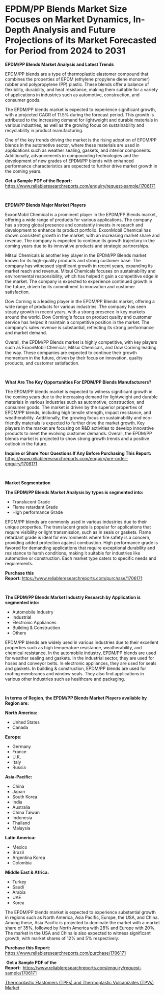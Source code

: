 <p><h1>EPDM/PP Blends Market Size Focuses on Market Dynamics, In-Depth Analysis and Future Projections of its Market Forecasted for Period from 2024 to 2031</h1></p><p><strong>EPDM/PP Blends Market Analysis and Latest Trends</strong></p>
<p><p>EPDM/PP blends are a type of thermoplastic elastomer compound that combines the properties of EPDM (ethylene propylene diene monomer) rubber and polypropylene (PP) plastic. These blends offer a balance of flexibility, durability, and heat resistance, making them suitable for a variety of applications in industries such as automotive, construction, and consumer goods.</p><p>The EPDM/PP blends market is expected to experience significant growth, with a projected CAGR of 11.5% during the forecast period. This growth is attributed to the increasing demand for lightweight and durable materials in various industries, as well as the growing focus on sustainability and recyclability in product manufacturing.</p><p>One of the key trends driving the market is the rising adoption of EPDM/PP blends in the automotive sector, where these materials are used in applications such as weather sealing, gaskets, and interior components. Additionally, advancements in compounding technologies and the development of new grades of EPDM/PP blends with enhanced performance characteristics are expected to further drive market growth in the coming years.</p></p>
<p><strong>Get a Sample PDF of the Report:&nbsp;</strong> <a href="https://www.reliableresearchreports.com/enquiry/request-sample/1706171">https://www.reliableresearchreports.com/enquiry/request-sample/1706171</a></p>
<p>&nbsp;</p>
<p><strong>EPDM/PP Blends Major Market Players</strong></p>
<p><p>ExxonMobil Chemical is a prominent player in the EPDM/PP Blends market, offering a wide range of products for various applications. The company has a strong global presence and constantly invests in research and development to enhance its product portfolio. ExxonMobil Chemical has shown consistent growth in the market, with an increasing market share and revenue. The company is expected to continue its growth trajectory in the coming years due to its innovative products and strategic partnerships.</p><p>Mitsui Chemicals is another key player in the EPDM/PP Blends market known for its high-quality products and strong customer base. The company has witnessed significant growth in recent years, expanding its market reach and revenue. Mitsui Chemicals focuses on sustainability and environmental responsibility, which has helped it gain a competitive edge in the market. The company is expected to experience continued growth in the future, driven by its commitment to innovation and customer satisfaction.</p><p>Dow Corning is a leading player in the EPDM/PP Blends market, offering a wide range of products for various industries. The company has seen steady growth in recent years, with a strong presence in key markets around the world. Dow Corning's focus on product quality and customer service has helped it maintain a competitive position in the market. The company's sales revenue is substantial, reflecting its strong performance and market demand.</p><p>Overall, the EPDM/PP Blends market is highly competitive, with key players such as ExxonMobil Chemical, Mitsui Chemicals, and Dow Corning leading the way. These companies are expected to continue their growth momentum in the future, driven by their focus on innovation, quality products, and customer satisfaction.</p></p>
<p>&nbsp;</p>
<p><strong>What Are The Key Opportunities For EPDM/PP Blends Manufacturers?</strong></p>
<p><p>The EPDM/PP blends market is expected to witness significant growth in the coming years due to the increasing demand for lightweight and durable materials in various industries such as automotive, construction, and consumer goods. The market is driven by the superior properties of EPDM/PP blends, including high tensile strength, impact resistance, and weatherability. Additionally, the growing focus on sustainability and eco-friendly materials is expected to further drive the market growth. Key players in the market are focusing on R&D activities to develop innovative products to meet the evolving customer demands. Overall, the EPDM/PP blends market is projected to show strong growth trends and a positive outlook in the future.</p></p>
<p><strong>Inquire or Share Your Questions If Any Before Purchasing This Report:</strong> <a href="https://www.reliableresearchreports.com/enquiry/pre-order-enquiry/1706171">https://www.reliableresearchreports.com/enquiry/pre-order-enquiry/1706171</a></p>
<p>&nbsp;</p>
<p><strong>Market Segmentation</strong></p>
<p><strong>The EPDM/PP Blends Market Analysis by types is segmented into:</strong></p>
<p><ul><li>Translucent Grade</li><li>Flame retardant Grade</li><li>High performance Grade</li></ul></p>
<p><p>EPDM/PP blends are commonly used in various industries due to their unique properties. The translucent grade is popular for applications that require visibility or light transmission, such as in seals or gaskets. Flame retardant grade is ideal for environments where fire safety is a concern, providing added protection against combustion. High performance grade is favored for demanding applications that require exceptional durability and resistance to harsh conditions, making it suitable for industries like automotive or construction. Each market type caters to specific needs and requirements.</p></p>
<p><strong>Purchase this Report:&nbsp;</strong><a href="https://www.reliableresearchreports.com/purchase/1706171">https://www.reliableresearchreports.com/purchase/1706171</a></p>
<p>&nbsp;</p>
<p><strong>The EPDM/PP Blends Market Industry Research by Application is segmented into:</strong></p>
<p><ul><li>Automobile Industry</li><li>Industrial</li><li>Electronic Appliances</li><li>Building & Construction</li><li>Others</li></ul></p>
<p><p>EPDM/PP blends are widely used in various industries due to their excellent properties such as high temperature resistance, weatherability, and chemical resistance. In the automobile industry, EPDM/PP blends are used for weather sealing and gaskets. In the industrial sector, they are used for hoses and conveyor belts. In electronic appliances, they are used for seals and gaskets. In building & construction, EPDM/PP blends are used for roofing membranes and window seals. They also find applications in various other industries such as healthcare and packaging.</p></p>
<p>&nbsp;</p>
<p><strong>In terms of Region, the EPDM/PP Blends Market Players available by Region are:</strong></p>
<p>
    <p> <strong> North America: </strong>
        <ul>
            <li>United States</li>
            <li>Canada</li>
        </ul>
        </p> 
    <p> <strong> Europe: </strong>
        <ul>
            <li>Germany</li>
            <li>France</li>
            <li>U.K.</li>
            <li>Italy</li>
            <li>Russia</li>
        </ul>
        </p> 
    <p> <strong> Asia-Pacific: </strong>
        <ul>
            <li>China</li>
            <li>Japan</li>
            <li>South Korea</li>
            <li>India</li>
            <li>Australia</li>
            <li>China Taiwan</li>
            <li>Indonesia</li>
            <li>Thailand</li>
            <li>Malaysia</li>
        </ul>
        </p> 
    <p> <strong> Latin America: </strong>
        <ul>
            <li>Mexico</li>
            <li>Brazil</li>
            <li>Argentina Korea</li>
            <li>Colombia</li>
        </ul>
        </p> 
    <p> <strong> Middle East & Africa: </strong>
        <ul>
            <li>Turkey</li>
            <li>Saudi</li>
            <li>Arabia</li>
            <li>UAE</li>
            <li>Korea</li>
        </ul>
    </p>
    </p>
<p><p>The EPDM/PP blends market is expected to experience substantial growth in regions such as North America, Asia Pacific, Europe, the USA, and China. Among these, Asia Pacific is projected to dominate the market with a market share of 35%, followed by North America with 28% and Europe with 20%. The market in the USA and China is also expected to witness significant growth, with market shares of 12% and 5% respectively.</p></p>
<p><strong>Purchase this Report: </strong><a href="https://www.reliableresearchreports.com/purchase/1706171">https://www.reliableresearchreports.com/purchase/1706171</a></p>
<p>&nbsp;<strong>Get a Sample PDF of the Report:&nbsp;&nbsp;</strong><a href="https://www.reliableresearchreports.com/enquiry/request-sample/1706171">https://www.reliableresearchreports.com/enquiry/request-sample/1706171</a></p>
<p><strong></strong></p>
<p><p><a href="https://github.com/Angelnienowdseej3e45z3p8c/Market-Research-Report-List-1/blob/main/thermoplastic-elastomers-tpes-and-thermoplastic-vulcanizates-tpvs-market.md">Thermoplastic Elastomers (TPEs) and Thermoplastic Vulcanizates (TPVs) Market</a></p></p>